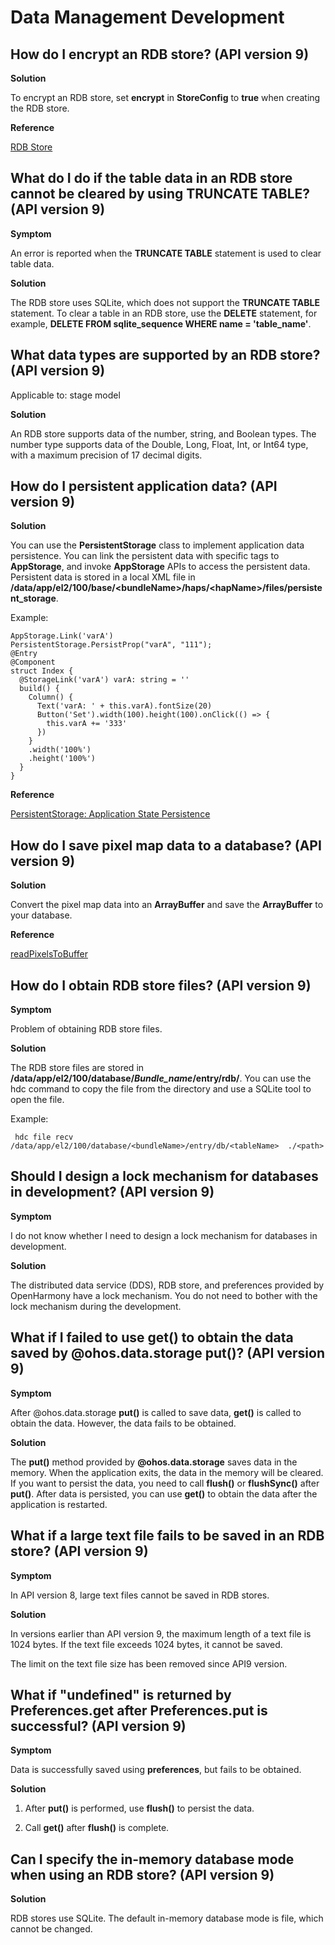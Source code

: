 # Data Management Development


## How do I encrypt an RDB store? (API version 9)

**Solution**

To encrypt an RDB store, set **encrypt** in **StoreConfig** to **true** when creating the RDB store.

**Reference**

[RDB Store](../reference/apis-arkdata/js-apis-data-relationalStore.md#storeconfig)


## What do I do if the table data in an RDB store cannot be cleared by using **TRUNCATE TABLE**? (API version 9)

**Symptom**

An error is reported when the **TRUNCATE TABLE** statement is used to clear table data.

**Solution**

The RDB store uses SQLite, which does not support the **TRUNCATE TABLE** statement. To clear a table in an RDB store, use the **DELETE** statement, for example, **DELETE FROM sqlite_sequence WHERE name = 'table_name'**.


## What data types are supported by an RDB store? (API version 9)

Applicable to: stage model

**Solution**

An RDB store supports data of the number, string, and Boolean types. The number type supports data of the Double, Long, Float, Int, or Int64 type, with a maximum precision of 17 decimal digits.


## How do I persistent application data? (API version 9)

**Solution**

You can use the **PersistentStorage** class to implement application data persistence. You can link the persistent data with specific tags to **AppStorage**, and invoke **AppStorage** APIs to access the persistent data. Persistent data is stored in a local XML file in **/data/app/el2/100/base/&lt;bundleName&gt;/haps/&lt;hapName&gt;/files/persistent_storage**.

Example:

```
AppStorage.Link('varA')
PersistentStorage.PersistProp("varA", "111");
@Entry
@Component
struct Index {
  @StorageLink('varA') varA: string = ''
  build() {
    Column() {
      Text('varA: ' + this.varA).fontSize(20)
      Button('Set').width(100).height(100).onClick(() => {
        this.varA += '333'
      })
    }
    .width('100%')
    .height('100%')
  }
}
```

**Reference**

[ PersistentStorage: Application State Persistence](../quick-start/arkts-persiststorage.md)


## How do I save pixel map data to a database? (API version 9)

**Solution**

Convert the pixel map data into an **ArrayBuffer** and save the **ArrayBuffer** to your database.

**Reference**

[readPixelsToBuffer](../reference/apis-image-kit/js-apis-image.md#readpixelstobuffer7-1)


## How do I obtain RDB store files? (API version 9)

**Symptom**

Problem of obtaining RDB store files.

**Solution**

The RDB store files are stored in **/data/app/el2/100/database/*Bundle_name*/entry/rdb/**. You can use the hdc command to copy the file from the directory and use a SQLite tool to open the file.

Example:

```
 hdc file recv /data/app/el2/100/database/<bundleName>/entry/db/<tableName>  ./<path>
```


## Should I design a lock mechanism for databases in development? (API version 9)

**Symptom**

I do not know whether I need to design a lock mechanism for databases in development.   

**Solution**

The distributed data service (DDS), RDB store, and preferences provided by OpenHarmony have a lock mechanism. You do not need to bother with the lock mechanism during the development.


## What if I failed to use get() to obtain the data saved by @ohos.data.storage put()? (API version 9)

**Symptom**

After @ohos.data.storage **put()** is called to save data, **get()** is called to obtain the data. However, the data fails to be obtained.

**Solution**

The **put()** method provided by **@ohos.data.storage** saves data in the memory. When the application exits, the data in the memory will be cleared. If you want to persist the data, you need to call **flush()** or **flushSync()** after **put()**. After data is persisted, you can use **get()** to obtain the data after the application is restarted.


## What if a large text file fails to be saved in an RDB store? (API version 9)

**Symptom**

In API version 8, large text files cannot be saved in RDB stores.

**Solution**

In versions earlier than API version 9, the maximum length of a text file is 1024 bytes. If the text file exceeds 1024 bytes, it cannot be saved.

The limit on the text file size has been removed since API9 version.


## What if "undefined" is returned by Preferences.get after Preferences.put is successful? (API version 9)

**Symptom**

Data is successfully saved using **preferences**, but fails to be obtained.

**Solution**

1. After **put()** is performed, use **flush()** to persist the data.

2. Call **get()** after **flush()** is complete.


## Can I specify the in-memory database mode when using an RDB store? (API version 9)

**Solution**

RDB stores use SQLite. The default in-memory database mode is file, which cannot be changed.

